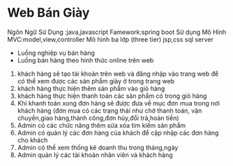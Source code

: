 # Web Bán Giày
Ngôn Ngữ Sử Dụng :java,javascript
Famework:spring boot
Sử dụng Mô Hình MVC:model,view,controller
Mô hình ba lớp (three tier)
jsp,css
sql server
- Luồng nghiệp vụ bán hàng 
- Luồng bán hàng theo hình thức online trên web
1. khách hàng sẽ tạo tài khoản trên web và đăng nhập vào trang web để có thể xem được các sản phẩm giày ở trong trang web
2. khách hàng thực hiện thêm sản phẩm vào giỏ hàng 
3. khách hàng thực hiện thanh toán các sản phẩm có trong giỏ hàng
4. Khi khanh toán xong đơn hàng sẽ được đưa về mục đơn mua trong nơi khách hàng (đơn mua có các trạng thái như chờ thanh toán, vận chuyển,giao hàng,thành công,đơn hủy,đổi trả,hoàn tiền)
5. Admin có các chức năng thêm sửa xóa tìm kiếm sản phẩm 
6. Admin có quản lý các đơn hàng của khách để cập nhập các đơn hàng cho khách 
7. Admin có thể xem thống kê doanh thu trong tháng,ngày
8. Admin quản lý các tài khoản nhân viên và khách hàng 
